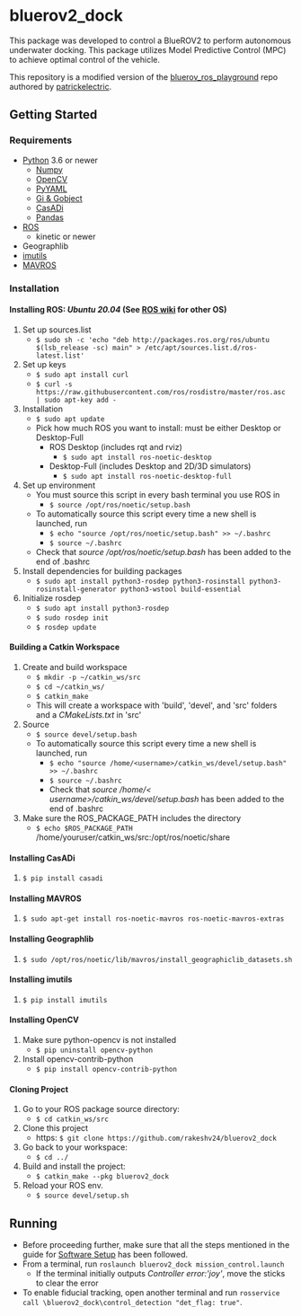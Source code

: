 # bluerov2_dock

This package was developed to control a BlueROV2 to perform autonomous underwater docking. This package utilizes Model Predictive Control (MPC) to achieve optimal control of the vehicle. 

This repository is a modified version of the [bluerov_ros_playground](https://github.com/patrickelectric/bluerov_ros_playground) repo authored by [patrickelectric](https://github.com/patrickelectric).

## Getting Started
### Requirements
- [Python](https://www.python.org/downloads/) 3.6 or newer
  - [Numpy](https://pypi.org/project/numpy/)
  - [OpenCV](https://pypi.org/project/opencv-python/)
  - [PyYAML](https://pypi.org/project/PyYAML/)
  - [Gi & Gobject](https://wiki.ubuntu.com/Novacut/GStreamer1.0)
  - [CasADi](https://pypi.org/project/casadi/)
  - [Pandas](https://pypi.org/project/pandas/)
- [ROS](http://wiki.ros.org/ROS/Installation)
  - kinetic or newer
- Geographlib
- [imutils](https://github.com/PyImageSearch/imutils)
- [MAVROS](http://wiki.ros.org/mavros)


### Installation
#### Installing ROS: *Ubuntu 20.04* (See [ROS wiki](http://wiki.ros.org/ROS/Installation) for other OS)
1. Set up sources.list
   - `$ sudo sh -c 'echo "deb http://packages.ros.org/ros/ubuntu $(lsb_release -sc) main" > /etc/apt/sources.list.d/ros-latest.list'`
2. Set up keys
   - `$ sudo apt install curl`
   - `$ curl -s https://raw.githubusercontent.com/ros/rosdistro/master/ros.asc | sudo apt-key add -`
3. Installation
   - `$ sudo apt update`
   - Pick how much ROS you want to install: must be either Desktop or Desktop-Full
      - ROS Desktop (includes rqt and rviz)
         - `$ sudo apt install ros-noetic-desktop`
      - Desktop-Full (includes Desktop and 2D/3D simulators)
         - `$ sudo apt install ros-noetic-desktop-full`
4. Set up environment
   - You must source this script in every bash terminal you use ROS in 
      - `$ source /opt/ros/noetic/setup.bash`
   - To automatically source this script every time a new shell is launched, run
      - `$ echo "source /opt/ros/noetic/setup.bash" >> ~/.bashrc`
      - `$ source ~/.bashrc`
   - Check that *source /opt/ros/noetic/setup.bash* has been added to the end of .bashrc
5. Install dependencies for building packages
   - `$ sudo apt install python3-rosdep python3-rosinstall python3-rosinstall-generator python3-wstool build-essential`
6. Initialize rosdep
   - `$ sudo apt install python3-rosdep`
   - `$ sudo rosdep init`
   - `$ rosdep update`

#### Building a Catkin Workspace
1. Create and build workspace
   - `$ mkdir -p ~/catkin_ws/src`
   - `$ cd ~/catkin_ws/`
   - `$ catkin_make`
   - This will create a workspace with 'build', 'devel', and 'src' folders and a *CMakeLists.txt* in 'src'
2. Source
   - `$ source devel/setup.bash`
   - To automatically source this script every time a new shell is launched, run
      - `$ echo "source /home/<username>/catkin_ws/devel/setup.bash" >> ~/.bashrc`
      - `$ source ~/.bashrc`
      - Check that *source /home/< username>/catkin_ws/devel/setup.bash* has been added to the end of .bashrc
3. Make sure the ROS_PACKAGE_PATH includes the directory
   - `$ echo $ROS_PACKAGE_PATH`
   /home/youruser/catkin_ws/src:/opt/ros/noetic/share

#### Installing CasADi
1. `$ pip install casadi`

#### Installing MAVROS
1. `$ sudo apt-get install ros-noetic-mavros ros-noetic-mavros-extras`
#### Installing Geographlib
1. `$ sudo /opt/ros/noetic/lib/mavros/install_geographiclib_datasets.sh`
#### Installing imutils
1. `$ pip install imutils`
#### Installing OpenCV
1. Make sure python-opencv is not installed
   - `$ pip uninstall opencv-python`
2. Install opencv-contrib-python
   - `$ pip install opencv-contrib-python`
#### Cloning Project
 1. Go to your ROS package source directory:
    - `$ cd catkin_ws/src`
 2. Clone this project
    - https: `$ git clone https://github.com/rakeshv24/bluerov2_dock`
 3. Go back to your workspace:
    - `$ cd ../`
 4. Build and install the project:
    - `$ catkin_make --pkg bluerov2_dock`
 5. Reload your ROS env.
    - `$ source devel/setup.sh`

## Running
- Before proceeding further, make sure that all the steps mentioned in the guide for [Software Setup](https://bluerobotics.com/learn/bluerov2-software-setup
) has been followed.
- From a terminal, run `roslaunch bluerov2_dock mission_control.launch`
   - If the terminal initially outputs *Controller error:'joy'*, move the sticks to clear the error
- To enable fiducial tracking, open another terminal and run `rosservice call \bluerov2_dock\control_detection "det_flag: true"`.
